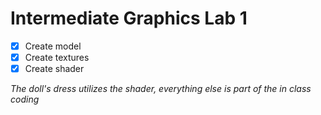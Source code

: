 # Intermediate Graphics Lab 1

- [x] Create model
- [x] Create textures
- [x] Create shader
 
*The doll's dress utilizes the shader, everything else is part of the in class coding*
